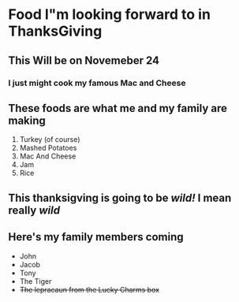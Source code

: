 # Food l"m looking forward to in ThanksGiving
## This Will be on Novemeber 24
### I just might cook my famous Mac and Cheese

## **These foods are what me and my family are making**
1. Turkey (of course)
2. Mashed Potatoes
3. Mac And Cheese
4. Jam
5. Rice
## This thanksigving is going to be _wild!_ I mean really **_wild_**
## Here's my family members coming ##
- John
- Jacob
- Tony
- The Tiger
- ~~The lepracaun from the Lucky Charms box~~
